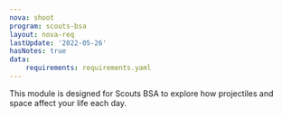 ```yaml
---
nova: shoot
program: scouts-bsa
layout: nova-req
lastUpdate: '2022-05-26'
hasNotes: true
data:
    requirements: requirements.yaml
---
```


This module is designed for Scouts BSA to explore how projectiles and space affect your life each day.
